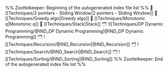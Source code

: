 %% Zoottelkeeper: Beginning of the autogenerated index file list  %%
📄 [[Techniques/2 pointers - Sliding Window|2 pointers - Sliding Window]]
📄 [[Techniques/Greedy algo|Greedy algo]]
📄 [[Techniques/Monotonic q|Monotonic q]]
📄 [[Techniques/Stack|Stack]]
🗂️ ![[Techniques/DP Dynamic Programming/@IND_DP Dynamic Programming|@IND_DP Dynamic Programming]]
🗂️ ![[Techniques/Recursion/@IND_Recursion|@IND_Recursion]]
🗂️ ![[Techniques/Search/@IND_Search|@IND_Search]]
🗂️ ![[Techniques/Sorting/@IND_Sorting|@IND_Sorting]]
%% Zoottelkeeper: End of the autogenerated index file list  %%
